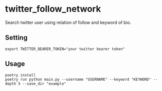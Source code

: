 # twitter_follow_network

Search twitter user using relation of follow and keyword of bio.

## Setting

```
export TWITTER_BEARER_TOKEN="your twitter bearer token"
```

## Usage

```
poetry install
poetry run python main.py --username "USERNAME" --keyword "KEYWORD" --depth 5 --save_dir "example"
```